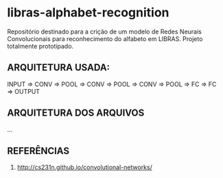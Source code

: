 # libras-alphabet-recognition
Repositório destinado para a crição de um modelo de Redes Neurais Convolucionais para reconhecimento do alfabeto em LIBRAS. Projeto totalmente prototipado.

## ARQUITETURA USADA: 

INPUT => CONV => POOL => CONV => POOL => CONV => POOL => FC => FC => OUTPUT 

## ARQUITETURA DOS ARQUIVOS

...

## REFERÊNCIAS

1. http://cs231n.github.io/convolutional-networks/

